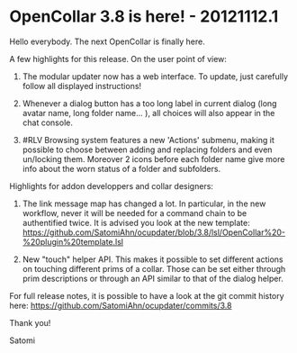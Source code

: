 # OpenCollar 3.8 is here! - 20121112.1

Hello everybody. The next OpenCollar is finally here.

A few highlights for this release. On the user point of view:

1. The modular updater now has a web interface. To update, just carefully
follow all displayed instructions!

2. Whenever a dialog button has a too long label in current dialog (long
avatar name, long folder name... ), all choices will also appear in the chat
console.

3. \#RLV Browsing system features a new 'Actions' submenu, making it possible
to choose between adding and replacing folders and even un/locking them. Moreover
2 icons before each folder name give more info about the worn status of a folder
and subfolders.

Highlights for addon developpers and collar designers:

1. The link message map has changed a lot. In particular, in the new workflow,
never it will be needed for a command chain to be authentified twice. It is advised
you look at the new template:
https://github.com/SatomiAhn/ocupdater/blob/3.8/lsl/OpenCollar%20-%20plugin%20template.lsl

2. New "touch" helper API. This makes it possible to set different actions on touching
different prims of a collar. Those can be set either through prim descriptions or through
an API similar to that of the dialog helper.

For full release notes, it is possible to have a look at the git commit history here:
https://github.com/SatomiAhn/ocupdater/commits/3.8

Thank you!

Satomi